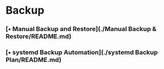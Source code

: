 # Backup

### [•  Manual Backup and Restore](./Manual Backup & Restore/README.md)

### [•  systemd Backup Automation](./systemd Backup Plan/README.md)
